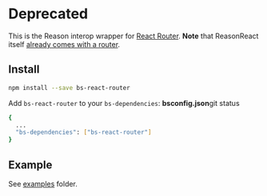 # Deprecated

This is the Reason interop wrapper for [React Router](https://reacttraining.com/react-router/). **Note** that ReasonReact itself [already comes with a router](https://reasonml.github.io/reason-react/docs/en/router.html).

## Install

```bash
npm install --save bs-react-router
```

Add `bs-react-router` to your `bs-dependencies`: **bsconfig.json**git status

```bash
{
  ...
  "bs-dependencies": ["bs-react-router"]
}
```

## Example

See [examples](./examples) folder.
